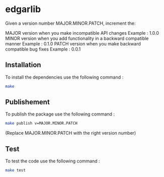# edgarlib

Given a version number MAJOR.MINOR.PATCH, increment the:

MAJOR version when you make incompatible API changes
 Example : 1.0.0
MINOR version when you add functionality in a backward compatible manner
 Example : 0.1.0
PATCH version when you make backward compatible bug fixes
 Example : 0.0.1

 ## Installation
To install the dependencies use the following command :
```bash
make
```

## Publishement
To publish the package use the following command :
```bash
make publish v=MAJOR.MINOR.PATCH
```
(Replace MAJOR.MINOR.PATCH with the right version number)

 ## Test
To test the code use the following command :
```bash
make test
```